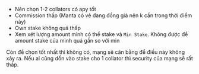 - Nên chọn 1-2 collators có apy tốt
- Commission thấp (Manta có vẻ đang đồng giá nên k cần trong thời điểm này)
- Own stake không quá thấp
- Xem xét lượng amount mình có thể stake và `Min Stake`. Không được để amount stake của mình quá gần so với min

Còn để chọn tốt nhất thì không có, mạng sẽ cân bằng để điều này không xảy ra. Nếu ai cũng dồn vào stake cho 1 collator thì security của mạng sẽ rất thấp.